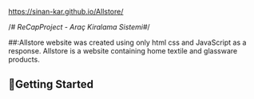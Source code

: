 https://sinan-kar.github.io/Allstore/


/*# ReCapProject - Araç Kiralama Sistemi#*/

##:Allstore 
website was created using only html css and JavaScript as a response. Allstore is a website containing home textile and glassware products.
## :pushpin:Getting Started
